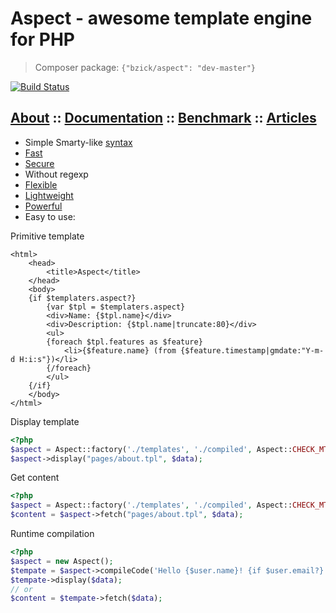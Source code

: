 Aspect - awesome template engine for PHP
==========================

> Composer package: `{"bzick/aspect": "dev-master"}` 

[![Build Status](https://travis-ci.org/bzick/aspect.png?branch=master)](https://travis-ci.org/bzick/aspect)
## [About](./docs/about.md) :: [Documentation](./docs/main.md) :: [Benchmark](./docs/benchmark.md) :: [Articles](./docs/articles.md)

* Simple Smarty-like [syntax](./docs/syntax.md)
* [Fast](./docs/benchmark.md)
* [Secure](./docs/settings.md)
* Without regexp
* [Flexible](./docs/main.md#extends)
* [Lightweight](./docs/benchmark.md#satistic)
* [Powerful](./docs/main.md)
* Easy to use:

Primitive template

```smarty
<html>
    <head>
        <title>Aspect</title>
    </head>
    <body>
    {if $templaters.aspect?}
        {var $tpl = $templaters.aspect}
        <div>Name: {$tpl.name}</div>
        <div>Description: {$tpl.name|truncate:80}</div>
        <ul>
        {foreach $tpl.features as $feature}
            <li>{$feature.name} (from {$feature.timestamp|gmdate:"Y-m-d H:i:s"})</li>
        {/foreach}
        </ul>
    {/if}
    </body>
</html>
```

Display template

```php
<?php
$aspect = Aspect::factory('./templates', './compiled', Aspect::CHECK_MTIME);
$aspect->display("pages/about.tpl", $data);
```

Get content

```php
<?php
$aspect = Aspect::factory('./templates', './compiled', Aspect::CHECK_MTIME);
$content = $aspect->fetch("pages/about.tpl", $data);
```

Runtime compilation

```php
<?php
$aspect = new Aspect();
$tempate = $aspect->compileCode('Hello {$user.name}! {if $user.email?} Your email: {$user.email} {/if}');
$tempate->display($data);
// or
$content = $tempate->fetch($data);
```

